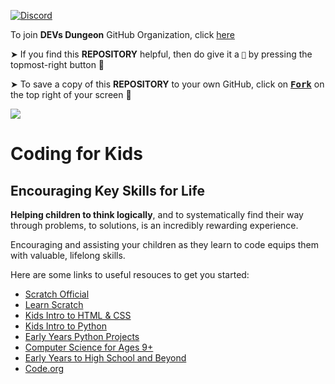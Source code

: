 [![Discord](https://img.shields.io/discord/865937470118297640.svg?logo=discord&colorB=5865F2)](https://discord.gg/ceMXzhfaka)

To join **DEVs Dungeon** GitHub Organization, click [here](https://github.com/Devs-Dungeon/support/issues/new?assignees=&labels=invite+me+to+the+organisation&template=invitation.yml&title=Please+invite+me+to+the+GitHub+Community+Organization)

➤ If you find this **REPOSITORY** helpful, then do give it a `🌟` by pressing the topmost-right button 🤗

➤ To save a copy of this **REPOSITORY** to your own GitHub, click on <a href="https://github.com/Devs-Dungeon/Resources/edit/main/README.md"><kbd><b>Fork</b></kbd></a> on the top right of your screen 🤗

![](https://user-images.githubusercontent.com/73097560/115834477-dbab4500-a447-11eb-908a-139a6edaec5c.gif)

# Coding for Kids

## Encouraging Key Skills for Life

**Helping children to think logically**, and to systematically find their way through problems, to solutions, is an incredibly rewarding experience.

Encouraging and assisting your children as they learn to code equips them with valuable, lifelong skills.

Here are some links to useful resouces to get you started:

- [Scratch Official](https://scratch.mit.edu/about)
- [Learn Scratch](https://projects.raspberrypi.org/en/codeclub/scratch-module-1)
- [Kids Intro to HTML & CSS](https://projects.raspberrypi.org/en/codeclub/webdev-module-1)
- [Kids Intro to Python](https://projects.raspberrypi.org/en/codeclub/python-module-1)
- [Early Years Python Projects](https://projects.raspberrypi.org/en/projects?software%5B%5D=python)
- [Computer Science for Ages 9+](https://www.ozaria.com/)
- [Early Years to High School and Beyond](https://studio.code.org/courses)
- [Code.org](https://code.org/athome#hoc) 
